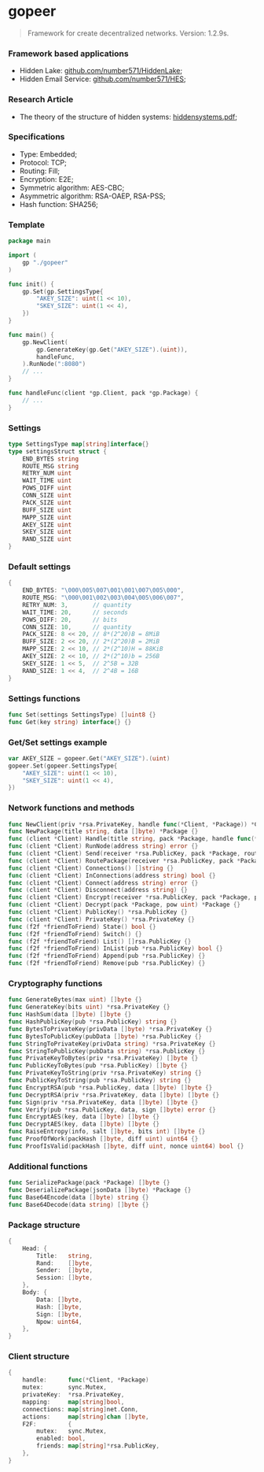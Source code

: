 # gopeer
> Framework for create decentralized networks. Version: 1.2.9s.

### Framework based applications
* Hidden Lake: [github.com/number571/HiddenLake](https://github.com/number571/HiddenLake "HL");
* Hidden Email Service: [github.com/number571/HES](https://github.com/number571/HES "HES");

### Research Article
* The theory of the structure of hidden systems: [hiddensystems.pdf](https://github.com/Number571/gopeer/blob/master/hiddensystems.pdf "TSHS");

### Specifications
* Type: Embedded;
* Protocol: TCP;
* Routing: Fill;
* Encryption: E2E;
* Symmetric algorithm: AES-CBC;
* Asymmetric algorithm: RSA-OAEP, RSA-PSS;
* Hash function: SHA256;

### Template
```go
package main

import (
    gp "./gopeer"
)

func init() {
    gp.Set(gp.SettingsType{
        "AKEY_SIZE": uint(1 << 10),
        "SKEY_SIZE": uint(1 << 4),
    })
}

func main() {
    gp.NewClient(
        gp.GenerateKey(gp.Get("AKEY_SIZE").(uint)), 
        handleFunc,
    ).RunNode(":8080")
    // ...
}

func handleFunc(client *gp.Client, pack *gp.Package) {
    // ...
}
```

### Settings
```go
type SettingsType map[string]interface{}
type settingsStruct struct {
    END_BYTES string
    ROUTE_MSG string
    RETRY_NUM uint
    WAIT_TIME uint
    POWS_DIFF uint
    CONN_SIZE uint
    PACK_SIZE uint
    BUFF_SIZE uint
    MAPP_SIZE uint
    AKEY_SIZE uint
    SKEY_SIZE uint
    RAND_SIZE uint
}
```

### Default settings
```go
{
    END_BYTES: "\000\005\007\001\001\007\005\000",
    ROUTE_MSG: "\000\001\002\003\004\005\006\007",
    RETRY_NUM: 3,       // quantity
    WAIT_TIME: 20,      // seconds
    POWS_DIFF: 20,      // bits
    CONN_SIZE: 10,      // quantity
    PACK_SIZE: 8 << 20, // 8*(2^20)B = 8MiB
    BUFF_SIZE: 2 << 20, // 2*(2^20)B = 2MiB
    MAPP_SIZE: 2 << 10, // 2*(2^10)H = 88KiB
    AKEY_SIZE: 2 << 10, // 2*(2^10)b = 256B
    SKEY_SIZE: 1 << 5,  // 2^5B = 32B
    RAND_SIZE: 1 << 4,  // 2^4B = 16B
}
```

### Settings functions
```go
func Set(settings SettingsType) []uint8 {}
func Get(key string) interface{} {}
```

### Get/Set settings example
```go
var AKEY_SIZE = gopeer.Get("AKEY_SIZE").(uint)
gopeer.Set(gopeer.SettingsType{
    "AKEY_SIZE": uint(1 << 10),
    "SKEY_SIZE": uint(1 << 4),
})
```

### Network functions and methods
```go
func NewClient(priv *rsa.PrivateKey, handle func(*Client, *Package)) *Client {}
func NewPackage(title string, data []byte) *Package {}
func (client *Client) Handle(title string, pack *Package, handle func(*Client, *Package) []byte) {}
func (client *Client) RunNode(address string) error {}
func (client *Client) Send(receiver *rsa.PublicKey, pack *Package, route []*rsa.PublicKey, ppsender *rsa.PrivateKey) (string, error) {}
func (client *Client) RoutePackage(receiver *rsa.PublicKey, pack *Package, route []*rsa.PublicKey, ppsender *rsa.PrivateKey) *Package {}
func (client *Client) Connections() []string {}
func (client *Client) InConnections(address string) bool {}
func (client *Client) Connect(address string) error {}
func (client *Client) Disconnect(address string) {}
func (client *Client) Encrypt(receiver *rsa.PublicKey, pack *Package, pow uint) *Package {}
func (client *Client) Decrypt(pack *Package, pow uint) *Package {}
func (client *Client) PublicKey() *rsa.PublicKey {}
func (client *Client) PrivateKey() *rsa.PrivateKey {}
func (f2f *friendToFriend) State() bool {}
func (f2f *friendToFriend) Switch() {}
func (f2f *friendToFriend) List() []rsa.PublicKey {}
func (f2f *friendToFriend) InList(pub *rsa.PublicKey) bool {}
func (f2f *friendToFriend) Append(pub *rsa.PublicKey) {}
func (f2f *friendToFriend) Remove(pub *rsa.PublicKey) {}
```

### Cryptography functions
```go
func GenerateBytes(max uint) []byte {}
func GenerateKey(bits uint) *rsa.PrivateKey {}
func HashSum(data []byte) []byte {}
func HashPublicKey(pub *rsa.PublicKey) string {}
func BytesToPrivateKey(privData []byte) *rsa.PrivateKey {}
func BytesToPublicKey(pubData []byte) *rsa.PublicKey {}
func StringToPrivateKey(privData string) *rsa.PrivateKey {}
func StringToPublicKey(pubData string) *rsa.PublicKey {}
func PrivateKeyToBytes(priv *rsa.PrivateKey) []byte {}
func PublicKeyToBytes(pub *rsa.PublicKey) []byte {}
func PrivateKeyToString(priv *rsa.PrivateKey) string {}
func PublicKeyToString(pub *rsa.PublicKey) string {}
func EncryptRSA(pub *rsa.PublicKey, data []byte) []byte {}
func DecryptRSA(priv *rsa.PrivateKey, data []byte) []byte {}
func Sign(priv *rsa.PrivateKey, data []byte) []byte {}
func Verify(pub *rsa.PublicKey, data, sign []byte) error {}
func EncryptAES(key, data []byte) []byte {}
func DecryptAES(key, data []byte) []byte {}
func RaiseEntropy(info, salt []byte, bits int) []byte {}
func ProofOfWork(packHash []byte, diff uint) uint64 {}
func ProofIsValid(packHash []byte, diff uint, nonce uint64) bool {}
```

### Additional functions
```go
func SerializePackage(pack *Package) []byte {}
func DeserializePackage(jsonData []byte) *Package {}
func Base64Encode(data []byte) string {}
func Base64Decode(data string) []byte {}
```

### Package structure
```go
{
    Head: {
        Title:   string,
        Rand:    []byte,
        Sender:  []byte,
        Session: []byte,
    },
    Body: {
        Data: []byte,
        Hash: []byte,
        Sign: []byte,
        Npow: uint64,
    },
}
```

### Client structure
```go
{
    handle:      func(*Client, *Package)
    mutex:       sync.Mutex,
    privateKey:  *rsa.PrivateKey,
    mapping:     map[string]bool,
    connections: map[string]net.Conn,
    actions:     map[string]chan []byte,
    F2F:         {
        mutex:   sync.Mutex,
        enabled: bool,
        friends: map[string]*rsa.PublicKey,
    },
}
```
